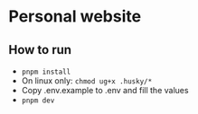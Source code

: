 # Personal website


## How to run

- `pnpm install`
- On linux only: `chmod ug+x .husky/*`
- Copy .env.example to .env and fill the values
- `pnpm dev`